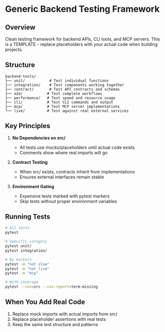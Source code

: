 # Generic Backend Testing Framework

## Overview
Clean testing framework for backend APIs, CLI tools, and MCP servers.
This is a TEMPLATE - replace placeholders with your actual code when building projects.

## Structure

```
backend-tests/
├── unit/           # Test individual functions
├── integration/    # Test components working together  
├── contract/       # Test API contracts and schemas
├── e2e/           # Test complete workflows
├── performance/   # Test speed and resource usage
├── cli/           # Test CLI commands and output
├── mcp/           # Test MCP server implementations
└── live/          # Test against real external services
```

## Key Principles

1. **No Dependencies on src/**
   - All tests use mocks/placeholders until actual code exists
   - Comments show where real imports will go

2. **Contract Testing**
   - When src/ exists, contracts inherit from implementations
   - Ensures external interfaces remain stable

3. **Environment Gating**
   - Expensive tests marked with pytest markers
   - Skip tests without proper environment variables

## Running Tests

```bash
# All tests
pytest

# Specific category
pytest unit/
pytest integration/

# By markers
pytest -m "not slow"
pytest -m "not live"
pytest -m "mcp"

# With coverage
pytest --cov=src --cov-report=term-missing
```

## When You Add Real Code

1. Replace mock imports with actual imports from src/
2. Replace placeholder assertions with real tests
3. Keep the same test structure and patterns